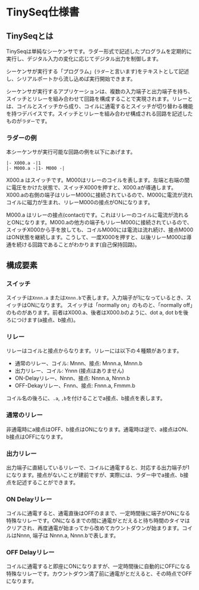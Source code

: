 # TinySeq仕様書

## TinySeqとは

TinySeqは単純なシーケンサです。ラダー形式で記述したプログラムを定期的に実行し、デジタル入力の変化に応じてデジタル出力を制御します。

シーケンサが実行する「プログラム」(`ラダー`と言います)をテキストとして記述し、シリアルポートから流し込めば実行開始できます。

シーケンサが実行するアプリケーションは、複数の入力端子と出力端子を持ち、スイッチとリレーを組み合わせて回路を構成することで実現されます。リレーとは、コイルとスイッチから成り、コイルに通電するとスイッチが切り替わる機能を持つデバイスです。スイッチとリレーを組み合わせ構成される回路を記述したものが`ラダー`です。

### ラダーの例

本シーケンサが実行可能な回路の例を以下にあげます。

```
|- X000.a -|1
|- M000.a -|1- M000 -|
```

X000.a はスイッチです。M000はリレーのコイルを表します。左端と右端の間に電圧をかけた状態で、スイッチX000を押すと、X000.aが導通します。X000.aの右側の端子はリレーM000に接続されているので、M000に電流が流れコイルに磁力が生まれ、リレーM000の接点がONになります。

M000.a はリレーの接点(contact)です。これはリレーのコイルに電流が流れるとONになります。M000.aの他方の端子もリレーM000に接続されているので、スイッチX000から手を放しても、コイルM000には電流は流れ続け、接点M000はON状態を継続します。こうして、一度X000を押すと、以後リレーM000は導通を続ける回路であることがわかります(自己保持回路)。

## 構成要素

### スイッチ

スイッチは`Xnnn.a` または`Xnnn.b`で表します。入力端子が1になっているとき、スイッチはONになります。
スイッチは「normally on」のものと、「normally off」のものがあります。前者はX000.a、後者はX000.bのように、dot a, dot bを後ろにつけます(a接点、b接点)。

### リレー

リレーはコイルと接点からなります。リレーには以下の４種類があります。

* 通常のリレー、コイル: Mnnn、接点: Mnnn.a, Mnnn.b
* 出力リレー、コイル: Ynnn (接点はありません)
* ON-Delayリレー、Nnnn、接点: Nnnn.a, Nnnn.b
* OFF-Dekayリレー、Fnnn、接点: Fnnn.a, Fmmm.b

コイル名の後ろに、`.a`, `,b`を付けることでa接点、b接点を表します。

### 通常のリレー

非通電時にa接点はOFF、b接点はONになります。通電時は逆で、a接点はON、b接点はOFFになります。

### 出力リレー

出力端子に直結しているリレーで、コイルに通電すると、対応する出力端子が1になります。接点がないことが建前ですが、実際には、ラダー中でa接点、b接点を記述することができます。

### ON Delayリレー

コイルに通電すると、通電直後はOFFのままで、一定時間後に端子がONになる特殊なリレーです。ONになるまでの間に通電がとだえると待ち時間のタイマはクリアされ、再度通電が始まってから改めてカウントダウンが始まります。コイルはNnnn, 端子は Nnnn.a, Nnnn.bで表します。

### OFF Delayリレー

コイルに通電すると即座にONになりますが、一定時間後に自動的にOFFになる特殊なリレーです。カウントダウン満了前に通電がとだえると、その時点でOFFになります。